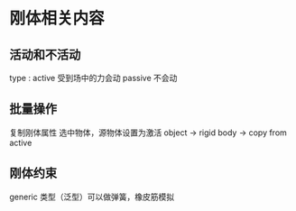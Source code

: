 # 刚体相关内容

## 活动和不活动
type : active 受到场中的力会动  passive 不会动

## 批量操作
复制刚体属性 选中物体，源物体设置为激活  object -> rigid body -> copy from active

## 刚体约束
generic 类型（泛型）可以做弹簧，橡皮筋模拟